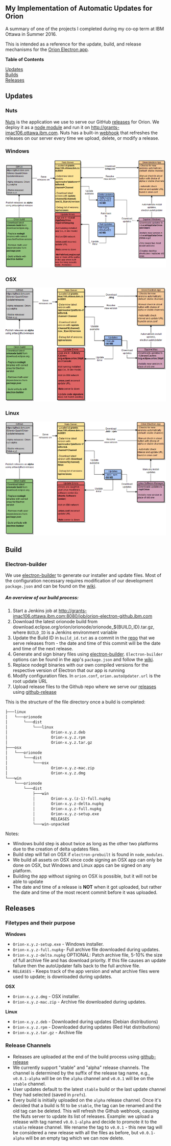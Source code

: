 ## My Implementation of Automatic Updates for Orion

A summary of one of the projects I completed during my co-op term at IBM Ottawa in Summer 2016.

This is intended as a reference for the update, build, and release mechanisms for the [Orion Electron app](https://github.com/eclipse/orion.client).

**Table of Contents**

[Updates](#updates)  
[Builds](#builds)  
[Releases](#releases)  

<a name="updates"/>

Updates
------

### Nuts
[Nuts](https://github.com/GitbookIO/nuts) is the application we use to serve our GitHub [releases](https://github.ibm.com/Silenio-Quarti/Orion-Update/releases) for Orion. We deploy it as a [node module](https://nuts.gitbook.com/module.html) and run it on http://grants-imac106.ottawa.ibm.com. Nuts has a built-in [webhook](https://nuts.gitbook.com/github.html) that refreshes the releases on our server every time we upload, delete, or modify a release.

### Windows

![alt text](https://github.com/mzmousa/Orion-Update/blob/master/img/windows_updates.png?raw=true "Windows Update Lifecycle")

### OSX

![alt text](https://github.com/mzmousa/Orion-Update/blob/master/img/osx_updates.png?raw=true "OSX Update Lifecycle")

### Linux

![alt text](https://github.com/mzmousa/Orion-Update/blob/master/img/linux_updates.png?raw=true "Linux Update Lifecycle")


<a name="builds"/> 

Build
------
### Electron-builder

We use [electron-builder](https://github.com/electron-userland/electron-builder) to generate our installer and update files. Most of the configuration necessary requires modification of our development `package.json` and can be found on the [wiki](https://github.com/electron-userland/electron-builder/wiki).

##### An overview of our build process: 

1. Start a Jenkins job at http://grants-imac106.ottawa.ibm.com:8080/job/orion-electron-github.ibm.com  
2. Download the latest orionode build from download.eclipse.org/orion/orionode/orionode_${BUILD_ID}.tar.gz, where `BUILD_ID` is a Jenkins environment variable  
3. Update the Build ID in `build_id.txt` as a commit in the [repo](https://github.ibm.com/Silenio-Quarti/Orion-Update) that we serve releases from - the date and time of this commit will be the date and time of the next release.  
4. Generate and sign binary files using [electron-builder](https://github.com/electron-userland/electron-builder). `Electron-builder` options can be found in the app's `package.json` and follow the [wiki](https://github.com/electron-userland/electron-builder/wiki).  
5. Replace nodegit binaries with our own compiled versions for the respective version of Electron that our app is running  
6. Modify configuration files. In `orion.conf`, `orion.autoUpdater.url` is the root update URL
7. Upload release files to the Github repo where we serve our [releases](https://github.ibm.com/Silenio-Quarti/Orion-Update/releases) using [github-release](https://github.com/aktau/github-release)  

This is the structure of the file directory once a build is completed:

```
├───linux
│   └───orionode
│       └───dist
│           └───linux
│                   Orion-x.y.z.deb
│                   Orion-x.y.z.rpm
│                   Orion-x.y.z.tar.gz
├───osx
│   └───orionode
│       └───dist
│           └───osx
│                   Orion-x.y.z-mac.zip
│                   Orion-x.y.z.dmg
└───win
    └───orionode
        └───dist
            ├───win
            │       Orion-x.y.(z-1)-full.nupkg
            │       Orion-x.y.z-delta.nupkg
            │       Orion-x.y.z-full.nupkg
            │       Orion-x.y.z-setup.exe
            │       RELEASES
            └───win-unpacked
```

Notes:
* Windows build step is about twice as long as the other two platforms due to the creation of delta updates files.
* Build step will fail on OSX if `electron-prebuilt` is found in `node_modules`.
* We build all assets on OSX since code signing an OSX app can only be done on OSX, but Windows and Linux apps can be signed on any platform.
* Building the app without signing on OSX is possible, but it will not be able to update
* The date and time of a release is **NOT** when it got uploaded, but rather the date and time of the most recent commit before it was uploaded.

<a name="releases"/>

Releases
------

### Filetypes and their purpose

**Windows**
- `Orion-x.y.z-setup.exe` - Windows installer.
- `Orion-x.y.z-full.nupkg`- Full archive file downloaded during updates.
- `Orion-x.y.z-delta.nupkg` OPTIONAL: Patch archive file, 5-10% the size of full archive file and has download priority. If this file causes an update failure then the autoUpdater falls back to the full archive file.
- `RELEASES` - Keeps track of the app version and what archive files were used to update; is downloaded during updates.

**OSX**
- `Orion-x.y.z.dmg` - OSX installer.
- `Orion-x.y.z-mac.zip` - Archive file downloaded during updates.

**Linux**
- `Orion-x.y.z.deb` - Downloaded during updates (Debian distributions)
- `Orion-x.y.z.rpm` - Downloaded during updates (Red Hat distributions)
- `Orion-x.y.z.tar.gz` - Archive file

### Release Channels
- Releases are uploaded at the end of the build process using [github-release](http://github.com/aktau/github-release)
- We currently support "stable" and "alpha" release channels. The channel is determined by the suffix of the release tag name, e.g., `v0.0.1-alpha` will be on the `alpha` channel and `v0.0.1` will be on the `stable` channel.
- User updates default to the latest `stable` build or the last update channel they had selected (saved in `prefs`).
- Every build is initially uploaded on the `alpha` release channel. Once it's decided that a build is fit to be `stable`, the tag can be renamed and the old tag can be deleted. This will refresh the Github webhook, causing the Nuts server to update its list of releases. Example: we upload a release with tag named `v0.0.1-alpha` and decide to promote it to the `stable` release channel. We rename the tag to `v0.0.1` - this new tag will be considered a new release with all the files as before, but `v0.0.1-alpha` will be an empty tag which we can now delete.
